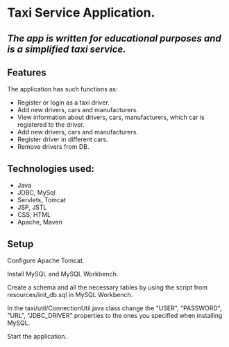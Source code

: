 # Taxi Service Application.
## _The app is written for educational purposes and is a simplified taxi service._

## Features
The application has such functions as:
- Register or login as a taxi driver.
- Add new drivers, cars and manufacturers.
- View information about drivers, cars, manufacturers, which car is registered to the driver.
- Add new drivers, cars and manufacturers.
- Register driver in different cars.
- Remove drivers from DB.

## Technologies used:
- Java
- JDBC, MySql
- Servlets, Tomcat
- JSP, JSTL
- CSS, HTML
- Apache, Maven

## Setup
Configure Apache Tomcat.

Install MySQL and MySQL Workbench.

Create a schema and all the necessary tables by using the script 
from resources/init_db.sql in MySQL Workbench.

In the taxi/util/ConnectionUtil.java class change the "USER", "PASSWORD",
"URL", "JDBC_DRIVER" properties to the ones you specified when installing MySQL.

Start the application.